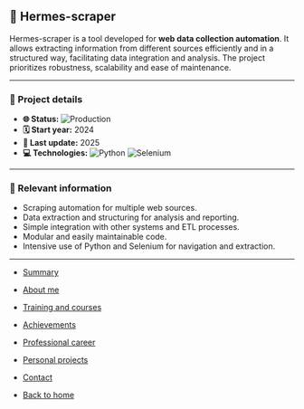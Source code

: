 ## 🤖 Hermes-scraper

Hermes-scraper is a tool developed for **web data collection automation**.
It allows extracting information from different sources efficiently and in a structured way, facilitating data integration and analysis.
The project prioritizes robustness, scalability and ease of maintenance.

---

### 📝 Project details

- **🌐 Status:** ![Production](https://img.shields.io/badge/Production-blue)
- **🗓️ Start year:** 2024
- **🔄 Last update:** 2025
- **💻 Technologies:** ![Python](https://img.shields.io/badge/Python-3776AB?logo=python&logoColor=white) ![Selenium](https://img.shields.io/badge/Selenium-43B02A?logo=selenium&logoColor=white)

---

### 📌 Relevant information

- Scraping automation for multiple web sources.
- Data extraction and structuring for analysis and reporting.
- Simple integration with other systems and ETL processes.
- Modular and easily maintainable code.
- Intensive use of Python and Selenium for navigation and extraction.

---

- [Summary](../summary.md)
- [About me](../about.md)
- [Training and courses](../training.md)
- [Achievements](../archivements.md)
- [Professional career](../professionalCareer.md)
- [Personal projects](../personalProjects.md)
- [Contact](../contact.md)

- [Back to home](/README.md)